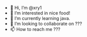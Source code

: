 - 👋 Hi, I’m @xry1
- 👀 I’m interested in nice food!
- 🌱 I’m currently learning java.
- 💞️ I’m looking to collaborate on ???
- 📫 How to reach me ???

<!---
xry1/xry1 is a ✨ special ✨ repository because its `README.md` (this file) appears on your GitHub profile.
You can click the Preview link to take a look at your changes.
--->
